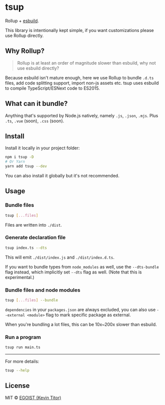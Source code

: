 # tsup

Rollup + [esbuild](https://github.com/evanw/esbuild).

This library is intentionally kept simple, if you want customizations please use Rollup directly.

## Why Rollup?

> Rollup is at least an order of magnitude slower than esbuild, why not use esbuild directly?

Because esbuild isn't mature enough, here we use Rollup to bundle `.d.ts` files, add code splitting support, import non-js assets etc. tsup uses esbuild to compile TypeScript/ESNext code to ES2015.

## What can it bundle?

Anything that's supported by Node.js natively, namely `.js`, `.json`, `.mjs`. Plus `.ts`, `.vue` (soon), `.css` (soon).

## Install

Install it locally in your project folder:

```bash
npm i tsup -D
# Or Yarn
yarn add tsup --dev
```

You can also install it globally but it's not recommended.

## Usage

### Bundle files

```bash
tsup [...files]
```

Files are written into `./dist`.

### Generate declaration file

```bash
tsup index.ts --dts
```

This will emit `./dist/index.js` and `./dist/index.d.ts`.

If you want to bundle types from `node_modules` as well, use the `--dts-bundle` flag instead, which implicitly set `--dts` flag as well. (Note that this is experimental.)

### Bundle files and node modules

```bash
tsup [...files] --bundle
```

`dependencies` in your `packages.json` are always excluded, you can also use `--external <module>` flag to mark specific package as external.

When you're bundling a lot files, this can be 10x~200x slower than esbuild.

### Run a program

```bash
tsup run main.ts
```

---

For more details:

```bash
tsup --help
```

## License

MIT &copy; [EGOIST (Kevin Titor)](https://github.com/sponsors/egoist)
